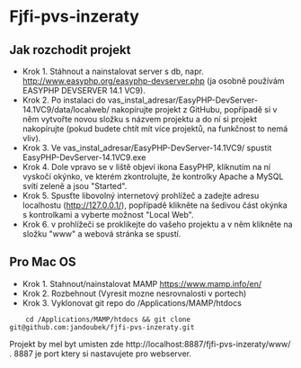 # Fjfi-pvs-inzeraty

## Jak rozchodit projekt

- Krok 1. Stáhnout a nainstalovat server s db, napr. http://www.easyphp.org/easyphp-devserver.php (ja osobně používám EASYPHP DEVSERVER 14.1 VC9).
- Krok 2. Po instalaci do vas_instal_adresar/EasyPHP-DevServer-14.1VC9/data/localweb/ nakopírujte projekt z GitHubu, popřípadě si v něm vytvořte novou složku s názvem projektu a do ní si projekt nakopírujte (pokud budete chtít mít více projektů, na funkčnost to nemá vliv).
- Krok 3. Ve vas_instal_adresar/EasyPHP-DevServer-14.1VC9/ spustit EasyPHP-DevServer-14.1VC9.exe
- Krok 4. Dole vpravo se v liště objeví ikona EasyPHP, kliknutím na ní vyskočí okýnko, ve kterém zkontrolujte, že kontrolky Apache a MySQL svítí zeleně a jsou "Started".
- Krok 5. Spusťte libovolný internetový prohlížeč a zadejte adresu localhostu (http://127.0.0.1/), popřípadě klikněte na šedivou část okýnka s kontrolkami a vyberte možnost "Local Web".
- Krok 6. v prohlížeči se proklikejte do vašeho projektu a v něm klikněte na složku "www" a webová stránka se spustí.
 
## Pro Mac OS
- Krok 1. Stahnout/nainstalovat MAMP https://www.mamp.info/en/
- Krok 2. Rozbehnout (Vyresit mozne nesrovnalosti v portech)
- Krok 3. Vyklonovat git repo do /Applications/MAMP/htdocs
```
    cd /Applications/MAMP/htdocs && git clone git@github.com:jandoubek/fjfi-pvs-inzeraty.git
```

Projekt by mel byt umisten zde http://localhost:8887/fjfi-pvs-inzeraty/www/ . 8887 je port ktery si nastavujete pro webserver.
